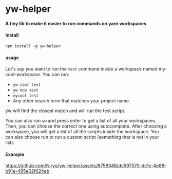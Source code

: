 # yw-helper
#### A tiny lib to make it easier to run commands on yarn workspaces

#### Install
`npm install -g yw-helper`

#### usage
Let's say you want to run the `test` command inside a workspace named my-cool-workspace. You can run:

- `yw cool test`
- `yw mcw test`
- `mycool test`
- Any other search term that matches your project name.

yw will find the closest match and will run the test script.

You can also run `yw` and press enter to get a list of all your workspaces. Then, you can choose the correct one using autocomplete. After choosing a workspace, you will get a list of all the scripts inside the workspace. You can also choose run to run a custom script (something that is not in your list).



#### Example

https://github.com/Niryo/yw-helper/assets/8758348/dc597570-dc1e-4e88-b91e-495e02f624eb


